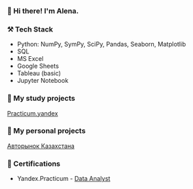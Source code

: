 ### 👋 Hi there! I'm Alena. 

### ⚒️ Tech Stack
- Python: NumPy, SymPy, SciPy, Pandas, Seaborn, Matplotlib
- SQL
- MS Excel
- Google Sheets
- Tableau (basic)
- Jupyter Notebook

### 📁 My study projects
[Practicum.yandex](https://github.com/alenatonn/Study_projects)

### 📁 My personal projects
[Авторынок Казахстана]()

### 📜 Certifications
- Yandex.Practicum - [Data Analyst](https://disk.yandex.ru/i/FN4m99QfJ9B-7g)




<!--
**alenatonn/alenatonn** is a ✨ _special_ ✨ repository because its `README.md` (this file) appears on your GitHub profile.

Here are some ideas to get you started:

- 🔭 I’m currently working on ...
- 🌱 I’m currently learning ...
- 👯 I’m looking to collaborate on ...
- 🤔 I’m looking for help with ...
- 💬 Ask me about ...
- 📫 How to reach me: ...
- 😄 Pronouns: ...
- ⚡ Fun fact: ...
-->
